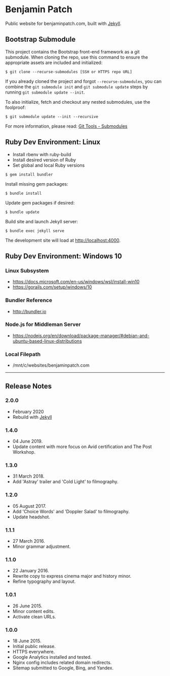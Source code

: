 # Benjamin Patch
Public website for benjaminpatch.com, built with
[Jekyll](https://jekyllrb.com/).

## Bootstrap Submodule
This project contains the Bootstrap front-end framework as a git submodule. When
cloning the repo, use this command to ensure the appropriate assets are included
and initialized:

```
$ git clone --recurse-submodules [SSH or HTTPS repo URL]
```

If you already cloned the project and forgot `--recurse-submodules`, you can
combine the `git submodule init` and `git submodule update` steps by running
`git submodule update --init`.

To also initialize, fetch and checkout any nested submodules, use the foolproof:

```
$ git submodule update --init --recursive
```

For more information, please read:
[Git Tools - Submodules](https://git-scm.com/book/en/v2/Git-Tools-Submodules)

## Ruby Dev Environment: Linux
- Install rbenv with ruby-build
- Install desired version of Ruby
- Set global and local Ruby versions

```
$ gem install bundler
```

Install missing gem packages:

```
$ bundle install
```

Update gem packages if desired:

```
$ bundle update
```

Build site and launch Jekyll server:

```
$ bundle exec jekyll serve
```

The development site will load at
[http://localhost:4000](http://localhost:4000/).


## Ruby Dev Environment: Windows 10
### Linux Subsystem
* https://docs.microsoft.com/en-us/windows/wsl/install-win10
* https://gorails.com/setup/windows/10

### Bundler Reference
* http://bundler.io

### Node.js for Middleman Server
* https://nodejs.org/en/download/package-manager/#debian-and-ubuntu-based-linux-distributions

### Local Filepath
* /mnt/c/websites/benjaminpatch.com

---

## Release Notes

### 2.0.0
* February 2020
* Rebuild with [Jekyll](https://jekyllrb.com/)

### 1.4.0
* 04 June 2019.
* Update content with more focus on Avid certification and The Post Workshop.

### 1.3.0
* 31 March 2018.
* Add 'Astray' trailer and 'Cold Light' to filmography.

### 1.2.0
* 05 August 2017.
* Add 'Choice Words' and 'Doppler Salad' to filmography.
* Update headshot.

### 1.1.1
* 27 March 2016.
* Minor grammar adjustment.

### 1.1.0
* 22 January 2016.
* Rewrite copy to express cinema major and history minor.
* Refine typography and layout.

### 1.0.1
* 26 June 2015.
* Minor content edits.
* Activate clean URLs.

### 1.0.0
* 18 June 2015.
* Initial public release.
* HTTPS everywhere.
* Google Analytics installed and tested.
* Nginx config includes related domain redirects.
* Sitemap submitted to Google, Bing, and Yandex.
